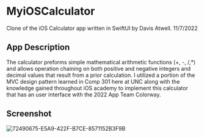 # MyiOSCalculator

Clone of the iOS Calculator app written in SwiftUI by Davis Atwell.
11/7/2022

## App Description

The calculator preforms simple mathematical arithmetic functions (+, -, /,*) and allows operation chaining on both positive and negative integers and decimal values that result from a prior calculation. I utilized a portion of the MVC design pattern learned in Comp 301 here at UNC along with the knowledge gained throughout iOS academy to implement this calculator that has an user interface with the 2022 App Team Colorway.


## Screenshot
![72490675-E5A9-422F-B7CE-8571152B3F9B](https://user-images.githubusercontent.com/77867726/201513305-66a1cb29-2cfd-490f-886b-8f2299978431.jpeg)
